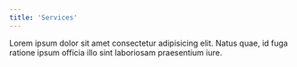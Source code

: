 ```yaml
---
title: 'Services'
---
```


Lorem ipsum dolor sit amet consectetur adipisicing elit. Natus quae, id fuga ratione ipsum officia illo sint laboriosam praesentium iure.
